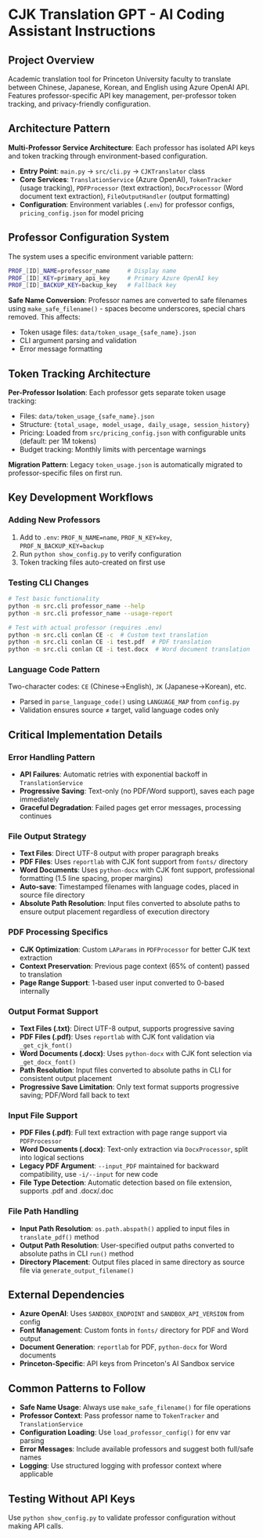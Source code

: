 # CJK Translation GPT - AI Coding Assistant Instructions

## Project Overview
Academic translation tool for Princeton University faculty to translate between Chinese, Japanese, Korean, and English using Azure OpenAI API. Features professor-specific API key management, per-professor token tracking, and privacy-friendly configuration.

## Architecture Pattern
**Multi-Professor Service Architecture**: Each professor has isolated API keys and token tracking through environment-based configuration.

- **Entry Point**: `main.py` → `src/cli.py` → `CJKTranslator` class
- **Core Services**: `TranslationService` (Azure OpenAI), `TokenTracker` (usage tracking), `PDFProcessor` (text extraction), `DocxProcessor` (Word document text extraction), `FileOutputHandler` (output formatting)
- **Configuration**: Environment variables (`.env`) for professor configs, `pricing_config.json` for model pricing

## Professor Configuration System
The system uses a specific environment variable pattern:
```bash
PROF_[ID]_NAME=professor_name     # Display name
PROF_[ID]_KEY=primary_api_key     # Primary Azure OpenAI key
PROF_[ID]_BACKUP_KEY=backup_key   # Fallback key
```

**Safe Name Conversion**: Professor names are converted to safe filenames using `make_safe_filename()` - spaces become underscores, special chars removed. This affects:
- Token usage files: `data/token_usage_{safe_name}.json`
- CLI argument parsing and validation
- Error message formatting

## Token Tracking Architecture
**Per-Professor Isolation**: Each professor gets separate token usage tracking:
- Files: `data/token_usage_{safe_name}.json`
- Structure: `{total_usage, model_usage, daily_usage, session_history}`
- Pricing: Loaded from `src/pricing_config.json` with configurable units (default: per 1M tokens)
- Budget tracking: Monthly limits with percentage warnings

**Migration Pattern**: Legacy `token_usage.json` is automatically migrated to professor-specific files on first run.

## Key Development Workflows

### Adding New Professors
1. Add to `.env`: `PROF_N_NAME=name`, `PROF_N_KEY=key`, `PROF_N_BACKUP_KEY=backup`
2. Run `python show_config.py` to verify configuration
3. Token tracking files auto-created on first use

### Testing CLI Changes
```bash
# Test basic functionality
python -m src.cli professor_name --help
python -m src.cli professor_name --usage-report

# Test with actual professor (requires .env)
python -m src.cli conlan CE -c  # Custom text translation
python -m src.cli conlan CE -i test.pdf  # PDF translation
python -m src.cli conlan CE -i test.docx  # Word document translation
```

### Language Code Pattern
Two-character codes: `CE` (Chinese→English), `JK` (Japanese→Korean), etc.
- Parsed in `parse_language_code()` using `LANGUAGE_MAP` from `config.py`
- Validation ensures source ≠ target, valid language codes only

## Critical Implementation Details

### Error Handling Pattern
- **API Failures**: Automatic retries with exponential backoff in `TranslationService`
- **Progressive Saving**: Text-only (no PDF/Word support), saves each page immediately
- **Graceful Degradation**: Failed pages get error messages, processing continues

### File Output Strategy
- **Text Files**: Direct UTF-8 output with proper paragraph breaks
- **PDF Files**: Uses `reportlab` with CJK font support from `fonts/` directory
- **Word Documents**: Uses `python-docx` with CJK font support, professional formatting (1.5 line spacing, proper margins)
- **Auto-save**: Timestamped filenames with language codes, placed in source file directory
- **Absolute Path Resolution**: Input files converted to absolute paths to ensure output placement regardless of execution directory

### PDF Processing Specifics
- **CJK Optimization**: Custom `LAParams` in `PDFProcessor` for better CJK text extraction
- **Context Preservation**: Previous page context (65% of content) passed to translation
- **Page Range Support**: 1-based user input converted to 0-based internally

### Output Format Support
- **Text Files (.txt)**: Direct UTF-8 output, supports progressive saving
- **PDF Files (.pdf)**: Uses `reportlab` with CJK font validation via `_get_cjk_font()`
- **Word Documents (.docx)**: Uses `python-docx` with CJK font selection via `_get_docx_font()`
- **Path Resolution**: Input files converted to absolute paths in CLI for consistent output placement
- **Progressive Save Limitation**: Only text format supports progressive saving; PDF/Word fall back to text

### Input File Support
- **PDF Files (.pdf)**: Full text extraction with page range support via `PDFProcessor`
- **Word Documents (.docx)**: Text-only extraction via `DocxProcessor`, split into logical sections
- **Legacy PDF Argument**: `--input_PDF` maintained for backward compatibility, use `-i/--input` for new code
- **File Type Detection**: Automatic detection based on file extension, supports .pdf and .docx/.doc

### File Path Handling
- **Input Path Resolution**: `os.path.abspath()` applied to input files in `translate_pdf()` method
- **Output Path Resolution**: User-specified output paths converted to absolute paths in CLI `run()` method
- **Directory Placement**: Output files placed in same directory as source file via `generate_output_filename()`

## External Dependencies
- **Azure OpenAI**: Uses `SANDBOX_ENDPOINT` and `SANDBOX_API_VERSION` from config
- **Font Management**: Custom fonts in `fonts/` directory for PDF and Word output
- **Document Generation**: `reportlab` for PDF, `python-docx` for Word documents
- **Princeton-Specific**: API keys from Princeton's AI Sandbox service

## Common Patterns to Follow
- **Safe Name Usage**: Always use `make_safe_filename()` for file operations
- **Professor Context**: Pass professor name to `TokenTracker` and `TranslationService`
- **Configuration Loading**: Use `load_professor_config()` for env var parsing
- **Error Messages**: Include available professors and suggest both full/safe names
- **Logging**: Use structured logging with professor context where applicable

## Testing Without API Keys
Use `python show_config.py` to validate professor configuration without making API calls.
